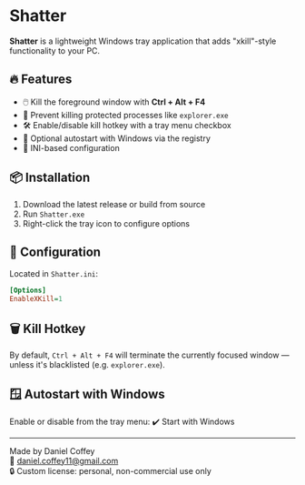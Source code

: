 # Shatter

**Shatter** is a lightweight Windows tray application that adds "xkill"-style functionality to your PC.

## 🔥 Features

- 🖱️ Kill the foreground window with **Ctrl + Alt + F4**
- 🧠 Prevent killing protected processes like `explorer.exe`
- 🛠️ Enable/disable kill hotkey with a tray menu checkbox
- 🚀 Optional autostart with Windows via the registry
- 📁 INI-based configuration

## 📦 Installation

1. Download the latest release or build from source
2. Run `Shatter.exe`
3. Right-click the tray icon to configure options

## 🔧 Configuration

Located in `Shatter.ini`:

```ini
[Options]
EnableXKill=1
```

## 🗑️ Kill Hotkey

By default, `Ctrl + Alt + F4` will terminate the currently focused window — unless it's blacklisted (e.g. `explorer.exe`).

## 🪟 Autostart with Windows

Enable or disable from the tray menu:
✔️ Start with Windows

---

Made by Daniel Coffey  
📧 daniel.coffey11@gmail.com  
🔒 Custom license: personal, non-commercial use only
